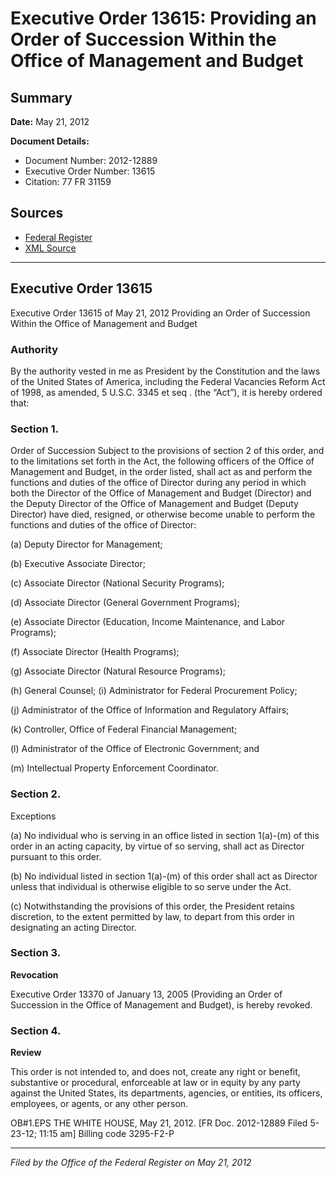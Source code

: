 # Executive Order 13615: Providing an Order of Succession Within the Office of Management and Budget

## Summary

**Date:** May 21, 2012

**Document Details:**
- Document Number: 2012-12889
- Executive Order Number: 13615
- Citation: 77 FR 31159

## Sources
- [Federal Register](https://www.federalregister.gov/documents/2012/05/24/2012-12889/providing-an-order-of-succession-within-the-office-of-management-and-budget)
- [XML Source](https://www.federalregister.gov/documents/full_text/xml/2012/05/24/2012-12889.xml)

---

## Executive Order 13615

Executive Order 13615 of May 21, 2012
Providing an Order of Succession Within the Office of Management and Budget
### Authority

By the authority vested in me as President by the Constitution and the laws of the United States of America, including the Federal Vacancies Reform Act of 1998, as amended, 5 U.S.C. 3345 
et seq
. (the “Act”), it is hereby ordered that:
### Section 1.

Order of Succession 
Subject to the provisions of section 2 of this order, and to the limitations set forth in the Act, the following officers of the Office of Management and Budget, in the order listed, shall act as and perform the functions and duties of the office of Director during any period in which both the Director of the Office of Management and Budget (Director) and the Deputy Director of the Office of Management and Budget (Deputy Director) have died, resigned, or otherwise become unable to perform the functions and duties of the office of Director:

(a) Deputy Director for Management;

(b) Executive Associate Director;

(c) Associate Director (National Security Programs);

(d) Associate Director (General Government Programs);

(e) Associate Director (Education, Income Maintenance, and Labor Programs);

(f) Associate Director (Health Programs);

(g) Associate Director (Natural Resource Programs);

(h) General Counsel;
    (i) Administrator for Federal Procurement Policy;

(j) Administrator of the Office of Information and Regulatory Affairs;

(k) Controller, Office of Federal Financial Management;

(l) Administrator of the Office of Electronic Government; and

(m) Intellectual Property Enforcement Coordinator.
### Section 2.

Exceptions 

(a) No individual who is serving in an office listed in section 1(a)-(m) of this order in an acting capacity, by virtue of so serving, shall act as Director pursuant to this order.

(b) No individual listed in section 1(a)-(m) of this order shall act as Director unless that individual is otherwise eligible to so serve under the Act.

(c) Notwithstanding the provisions of this order, the President retains discretion, to the extent permitted by law, to depart from this order in designating an acting Director.
### Section 3.

**Revocation**

Executive Order 13370 of January 13, 2005 (Providing an Order of Succession in the Office of Management and Budget), is hereby revoked.
### Section 4.

**Review**

This order is not intended to, and does not, create any right or benefit, substantive or procedural, enforceable at law or in equity by any party against the United States, its departments, agencies, or entities, its officers, employees, or agents, or any other person.

OB#1.EPS
THE WHITE HOUSE,
May 21, 2012.
[FR Doc. 2012-12889
Filed 5-23-12; 11:15 am]
Billing code 3295-F2-P

---

*Filed by the Office of the Federal Register on May 21, 2012*
